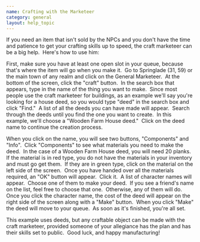 ```yaml
---
name: Crafting with the Marketeer
category: general
layout: help_topic
---
```

If you need an item that isn't sold by the NPCs and you don't have the time and patience to get your crafting skills up to speed, the craft marketeer can be a big help.  Here's how to use him:

First, make sure you have at least one open slot in your queue, because that's where the item will go when you make it.  Go to Springlade (31, 59) or the main town of any realm and click on the General Marketeer.  At the bottom of the screen, click the "craft" button.  In the search box that appears, type in the name of the thing you want to make.  Since most people use the craft marketeer for buildings, as an example we'll say you're looking for a house deed, so you would type "deed" in the search box and click "Find."  A list of all the deeds you can have made will appear.  Search through the deeds until you find the one you want to create.  In this example, we'll choose a "Wooden Farm House deed."  Click on the deed name to continue the creation process.

When you click on the name, you will see two buttons, "Components" and "Info".  Click "Components" to see what materials you need to make the deed.  In the case of a Wooden Farm House deed, you will need 20 planks.  If the material is in red type, you do not have the materials in your inventory and must go get them.  If they are in green type, click on the material on the left side of the screen.  Once you have handed over all the materials required, an "OK" button will appear.  Click it.  A list of character names will appear.  Choose one of them to make your deed.  If you see a friend's name on the list, feel free to choose that one.  Otherwise, any of them will do.  Once you click the character name, the cost of the deed will appear on the right side of the screen along with a "Make" button.  When you click "Make" the deed will move to your queue.  As soon as it's finished, you're all set.

This example uses deeds, but any craftable object can be made with the craft marketeer, provided someone of your allegiance has the plan and has their skills set to public.  Good luck, and happy manufacturing!